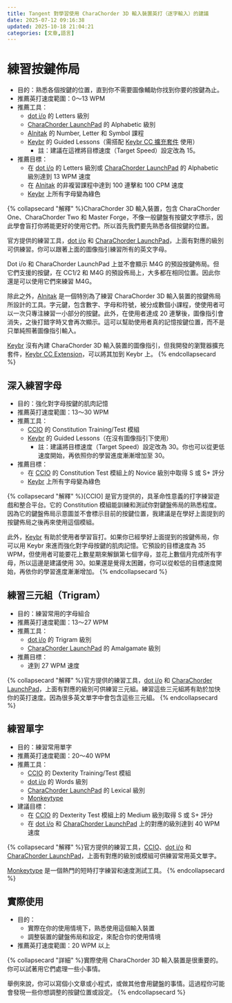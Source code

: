 ```yaml
---
title: Tangent 對學習使用 CharaChorder 3D 輸入裝置英打（逐字輸入）的建議
date: 2025-07-12 09:16:38
updated: 2025-10-18 21:04:21
categories: [文章,語言]
---
```

# 練習按鍵佈局

- 目的：熟悉各個按鍵的位置，直到你不需要圖像輔助你找到你要的按鍵為止。
- 推薦英打速度範圍：0～13 WPM
- 推薦工具：
  - [dot i/o](https://www.iq-eq.io/#/) 的 Letters 級別
  - [CharaChorder LaunchPad](https://launchpad.charachorder.com/#/) 的 Alphabetic 級別
  - [Alnitak](https://andy23512.github.io/alnitak/) 的 Number, Letter 和 Symbol 課程
  - [Keybr](https://www.keybr.com/) 的 Guided Lessons（需搭配 [Keybr CC 擴充套件](https://chromewebstore.google.com/detail/keybr-cc-extension/fdofhfbipdhkkhhdjlfjnjfnkibpbdpg) 使用）
    - 註：建議在這裡將目標速度（Target Speed）設定改為 15。
- 推薦目標：
  - 在 [dot i/o](https://www.iq-eq.io/#/) 的 Letters 級別或 [CharaChorder LaunchPad](https://launchpad.charachorder.com/#/) 的 Alphabetic 級別達到 13 WPM 速度
  - 在 [Alnitak](https://andy23512.github.io/alnitak/) 的非複習課程中達到 100 連擊和 100 CPM 速度
  - [Keybr](https://www.keybr.com/) 上所有字母變為綠色

{% collapsecard "解釋" %}CharaChorder 3D 輸入裝置，包含 CharaChorder One、CharaChorder Two 和 Master Forge，不像一般鍵盤有按鍵文字標示，因此學會盲打你將能更好的使用它們。所以首先我們要先熟悉各個按鍵的位置。

官方提供的練習工具，[dot i/o](https://www.iq-eq.io/#/) 和 [CharaChorder LaunchPad](https://launchpad.charachorder.com/#/)，上面有對應的級別可供練習。你可以跟著上面的圖像指引練習所有的英文字母。

Dot i/o 和 CharaChorder LaunchPad 上並不會顯示 M4G 的預設按鍵佈局。但它們支援的按鍵，在 CC1/2 和 M4G 的預設佈局上，大多都在相同位置。因此你還是可以使用它們來練習 M4G。

除此之外，[Alnitak](https://andy23512.github.io/alnitak/) 是一個特別為了練習 CharaChorder 3D 輸入裝置的按鍵佈局所設計的工具。字元鍵，包含數字、字母和符號，被分成數個小課程，使使用者可以一次只專注練習一小部分的按鍵。此外，在使用者達成 20 連擊後，圖像指引會消失，之後打錯字時又會再次顯示。這可以幫助使用者真的記憶按鍵位置，而不是只單純照著圖像指引輸入。

[Keybr](https://www.keybr.com/) 沒有內建 CharaChorder 3D 輸入裝置的圖像指引，但我開發的瀏覽器擴充套件，[Keybr CC Extension](https://chromewebstore.google.com/detail/keybr-cc-extension/fdofhfbipdhkkhhdjlfjnjfnkibpbdpg)，可以將其加到 Keybr 上。
{% endcollapsecard %}

## 深入練習字母

- 目的：強化對字母按鍵的肌肉記憶
- 推薦英打速度範圍：13～30 WPM
- 推薦工具：
  - [CCIO](https://adventure.charachorder.io/) 的 Constitution Training/Test 模組
  - [Keybr](https://www.keybr.com/) 的 Guided Lessons（在沒有圖像指引下使用）
    - 註：建議將目標速度（Target Speed）設定改為 30。你也可以從更低速度開始，再依照你的學習進度漸漸增加至 30。
- 推薦目標：
  - 在 [CCIO](https://adventure.charachorder.io/) 的 Constitution Test 模組上的 Novice 級別中取得 S 或 S+ 評分
  - [Keybr](https://www.keybr.com/) 上所有字母變為綠色

{% collapsecard "解釋" %}[CCIO] 是官方提供的，具革命性意義的打字練習遊戲和整合平台。它的 Constitution 模組能訓練和測試你對鍵盤佈局的熟悉程度。因為它的鍵盤佈局示意圖並不會標示目前的按鍵位置，我建議是在學好上面提到的按鍵佈局之後再來使用這個模組。

此外，[Keybr](https://www.keybr.com/) 有助於使用者學習盲打。如果你已經學好上面提到的按鍵佈局，你可以用 Keybr 來進而強化對字母按鍵的肌肉記憶。它預設的目標速度為 35 WPM，但使用者可能要花上數星期來解鎖第七個字母，並花上數個月完成所有字母，所以這邊是建議使用 30。如果還是覺得太困難，你可以從較低的目標速度開始，再依你的學習進度漸漸增加。
{% endcollapsecard %}

## 練習三元組（Trigram）

- 目的：練習常用的字母組合
- 推薦英打速度範圍：13～27 WPM
- 推薦工具：
  - [dot i/o](https://www.iq-eq.io/#/) 的 Trigram 級別
  - [CharaChorder LaunchPad](https://launchpad.charachorder.com/#/) 的 Amalgamate 級別
- 推薦目標：
  - 達到 27 WPM 速度

{% collapsecard "解釋" %}官方提供的練習工具，[dot i/o](https://www.iq-eq.io/#/) 和 [CharaChorder LaunchPad](https://launchpad.charachorder.com/#/)，上面有對應的級別可供練習三元組。練習這些三元組將有助於加快你的英打速度。因為很多英文單字中會包含這些三元組。
{% endcollapsecard %}

## 練習單字

- 目的：練習常用單字
- 推薦英打速度範圍：20～40 WPM
- 推薦工具：
  - [CCIO](https://adventure.charachorder.io/) 的 Dexterity Training/Test 模組
  - [dot i/o](https://www.iq-eq.io/#/) 的 Words 級別
  - [CharaChorder LaunchPad](https://launchpad.charachorder.com/#/) 的 Lexical 級別
  - [Monkeytype](https://monkeytype.com/)
- 建議目標：
  - 在 [CCIO](https://adventure.charachorder.io/) 的 Dexterity Test 模組上的 Medium 級別取得 S 或 S+ 評分
  - 在 [dot i/o](https://www.iq-eq.io/#/) 和 [CharaChorder LaunchPad](https://launchpad.charachorder.com/#/) 上的對應的級別達到 40 WPM 速度

{% collapsecard "解釋" %}官方提供的練習工具，[CCIO](https://adventure.charachorder.io/)、[dot i/o](https://www.iq-eq.io/#/) 和 [CharaChorder LaunchPad](https://launchpad.charachorder.com/#/)，上面有對應的級別或模組可供練習常用英文單字。

[Monkeytype](https://monkeytype.com/) 是一個熱門的短時打字練習和速度測試工具。
{% endcollapsecard %}

## 實際使用

- 目的：
  - 實際在你的使用情境下，熟悉使用這個輸入裝置
  - 調整裝置的鍵盤佈局和設定，來配合你的使用情境
- 推薦英打速度範圍：20 WPM 以上

{% collapsecard "詳細" %}實際使用 CharaChorder 3D 輸入裝置是很重要的。你可以試著用它們處理一些小事情。

舉例來說，你可以寫個小文章或小程式，或做其他會用鍵盤的事情。這過程你可能會發現一些你想調整的按鍵位置或設定。
{% endcollapsecard %}

